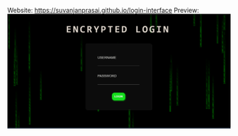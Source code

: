 Website: https://suvanjanprasai.github.io/login-interface
Preview:
![Login Interface](login-interface.png "Login Interface")
